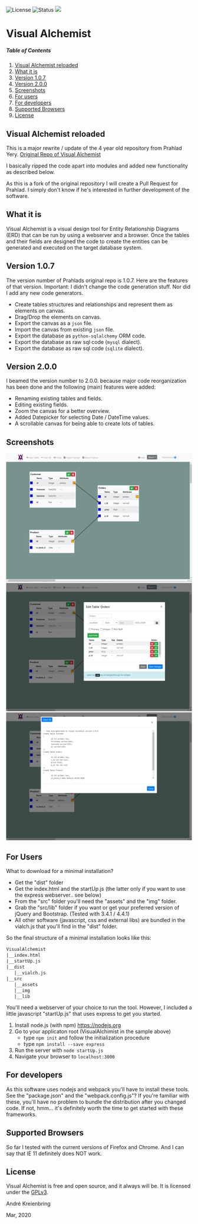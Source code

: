 ![License](https://img.shields.io/badge/license-GPL-blue.svg)
![Status](https://img.shields.io/badge/status-stable-brightgreen.svg)
[![](https://www.paypalobjects.com/en_US/i/btn/btn_donate_SM.gif)](https://www.paypal.com/cgi-bin/webscr?cmd=_s-xclick&hosted_button_id=8RBU2DYK9AT9Q&source=url)

# Visual Alchemist

##### Table of Contents

1. [Visual Alchemist reloaded](#visual-alchemist-reloaded)
2. [What it is](#what-it-is)
3. [Version 1.0.7](#version-107)
4. [Version 2.0.0](#version-200)
5. [Screenshots](#screenshots)
6. [For users](#for-users)
7. [For developers](#for-developers)
8. [Supported Browsers](#supported-browsers)
9. [License](#license)



## Visual Alchemist reloaded

This is a major rewrite / update of the 4 year old repository from Prahlad Yery.
[Original Repo of Visual Alchemist](https://github.com/prahladyeri/VisualAlchemist)

I basically ripped the code apart into modules and added new functionality as described below.

As this is a fork of the original repository I will create a Pull Request for Prahlad. I simply don't know if he's interested in further development of the software. 

## What it is

Visual Alchemist is a visual design tool for Entity Relationship Diagrams (ERD) that can be run by using a webserver and a browser.
Once the tables and their fields are designed the code to create the entities can be generated and executed on the target database system.

## Version 1.0.7

The version number of Prahlads original repo is 1.0.7. Here are the features of that version. Important: I didn't change the code generation
stuff. Nor did I add any new code generators. 

- Create tables structures and relationships and represent them as elements on canvas.
- Drag/Drop the elements on canvas.
- Export the canvas as a `json` file.
- Import the canvas from existing `json` file.
- Export the database as `python-sqlalchemy` ORM code.
- Export the database as raw sql code (`mysql` dialect).
- Export the database as raw sql code (`sqlite` dialect).

## Version 2.0.0

I beamed the version number to 2.0.0. because major code reorganization has been done and the following (main) features were added:

- Renaming existing tables and fields.
- Editing existing fields.
- Zoom the canvas for a better overview.
- Added Datepicker for selecting Date / DateTime values.
- A scrollable canvas for being able to create lots of tables.

## Screenshots

![Screenshot1](/screens/screen1.png)
![Screenshot2](/screens/screen2.png)
![Screenshot3](/screens/screen3.png)

## For Users

What to download for a minimal installation? 
* Get the "dist" folder
* Get the index.html and the startUp.js (the latter only if you want to use the express webserver.. see below)
* From the "src" folder you'll need the "assets" and the "img" folder.
* Grab the "src/lib" folder if you want  or get your preferred version of jQuery and Bootstrap. (Tested with 3.4.1 / 4.4.1)
* All other software (javascript, css and external libs) are bundled in the vialch.js that you'll find in the "dist" folder.

So the final structure of a minimal installation looks like this:
```
VisualAlchemist
|__index.html
|__startUp.js
|__dist
   |__vialch.js
|__src
   |__assets
   |__img
   |__lib
```  

You'll need a webserver of your choice to run the tool. However, I included a little javascript "startUp.js" that uses express to get you started.

1. Install node.js (with npm) https://nodejs.org
2. Go to your applicaton root (VisualAlchimist in the sample above)
   - type `npm init` and follow the initialization procedure
   - type `npm install --save express`
3. Run the server with `node startUp.js`
4. Navigate your browser to `localhost:3000`

## For developers

As this software uses nodejs and webpack you'll have to install these tools. See the "package.json" and the "webpack.config.js"?
If you're familiar with these, you'll have no problem to bundle the distribution after you changed code. 
If not, hmm... it's definitely worth the time to get started with these frameworks.

## Supported Browsers

So far I tested with the current versions of Firefox and Chrome. And I can say that IE 11 definitely does NOT work.

## License

Visual Alchemist is free and open source, and it always will be. It is licensed under the [GPLv3](https://opensource.org/licenses/GPL-3.0).

André Kreienbring

Mar, 2020
